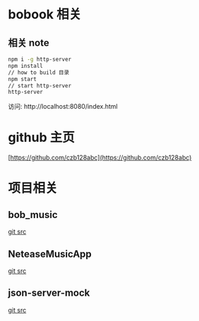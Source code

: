 # bobook 相关

## 相关 note

```sh
npm i -g http-server
npm install
// how to build 目录
npm start
// start http-server
http-server
```

访问:
http://localhost:8080/index.html

# github 主页

[https://github.com/czb128abc](https://github.com/czb128abc)

# 项目相关

## bob_music

[git src](https://github.com/czb128abc/bob_music.git)

## NeteaseMusicApp

[git src](https://github.com/czb128abc/NeteaseMusicApp.git)

## json-server-mock

[git src](https://github.com/czb128abc/json-server-mock.git)
